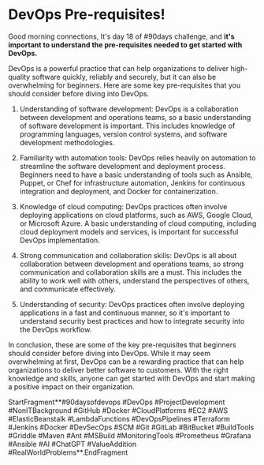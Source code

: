 # DevOps Pre-requisites!

Good morning connections, It's day 18 of #90days challenge, and **it's important to understand the pre-requisites needed to get started with DevOps.**

DevOps is a powerful practice that can help organizations to deliver high-quality software quickly, reliably and securely, but it can also be overwhelming for beginners. Here are some key pre-requisites that you should consider before diving into DevOps.

1. Understanding of software development: DevOps is a collaboration between development and operations teams, so a basic understanding of software development is important. This includes knowledge of programming languages, version control systems, and software development methodologies.
    
2. Familiarity with automation tools: DevOps relies heavily on automation to streamline the software development and deployment process. Beginners need to have a basic understanding of tools such as Ansible, Puppet, or Chef for infrastructure automation, Jenkins for continuous integration and deployment, and Docker for containerization.
    
3. Knowledge of cloud computing: DevOps practices often involve deploying applications on cloud platforms, such as AWS, Google Cloud, or Microsoft Azure. A basic understanding of cloud computing, including cloud deployment models and services, is important for successful DevOps implementation.
    
4. Strong communication and collaboration skills: DevOps is all about collaboration between development and operations teams, so strong communication and collaboration skills are a must. This includes the ability to work well with others, understand the perspectives of others, and communicate effectively.
    
5. Understanding of security: DevOps practices often involve deploying applications in a fast and continuous manner, so it's important to understand security best practices and how to integrate security into the DevOps workflow.
    

In conclusion, these are some of the key pre-requisites that beginners should consider before diving into DevOps. While it may seem overwhelming at first, DevOps can be a rewarding practice that can help organizations to deliver better software to customers. With the right knowledge and skills, anyone can get started with DevOps and start making a positive impact on their organization.

StartFragment\*\*#90daysofdevops #DevOps #ProjectDevelopment #NonITBackground #GitHub #Docker #CloudPlatforms #EC2 #AWS #ElasticBeanstalk #LambdaFunctions #DevOpsPipelines #Terraform #Jenkins #Docker #DevSecOps #SCM #Git #GitLab #BitBucket #BuildTools #Griddle #Maven #Ant #MSBuild #MonitoringTools #Prometheus #Grafana #Ansible #AI #ChatGPT #ValueAddition #RealWorldProblems\*\*.EndFragment